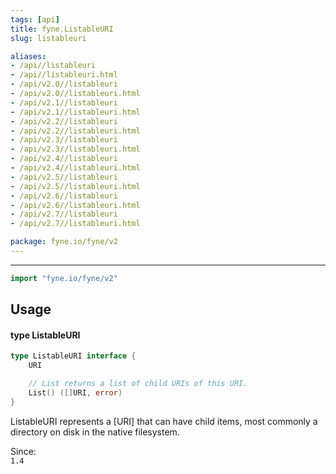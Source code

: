 ```yaml
---
tags: [api]
title: fyne.ListableURI
slug: listableuri

aliases:
- /api//listableuri
- /api//listableuri.html
- /api/v2.0//listableuri
- /api/v2.0//listableuri.html
- /api/v2.1//listableuri
- /api/v2.1//listableuri.html
- /api/v2.2//listableuri
- /api/v2.2//listableuri.html
- /api/v2.3//listableuri
- /api/v2.3//listableuri.html
- /api/v2.4//listableuri
- /api/v2.4//listableuri.html
- /api/v2.5//listableuri
- /api/v2.5//listableuri.html
- /api/v2.6//listableuri
- /api/v2.6//listableuri.html
- /api/v2.7//listableuri
- /api/v2.7//listableuri.html

package: fyne.io/fyne/v2
---
```



---
```go
import "fyne.io/fyne/v2"
```

## Usage

#### type ListableURI

```go
type ListableURI interface {
	URI

	// List returns a list of child URIs of this URI.
	List() ([]URI, error)
}
```

ListableURI represents a [URI] that can have child items, most commonly a directory on disk in the native filesystem.


<div class="since">Since: <code>
1.4</code></div>
